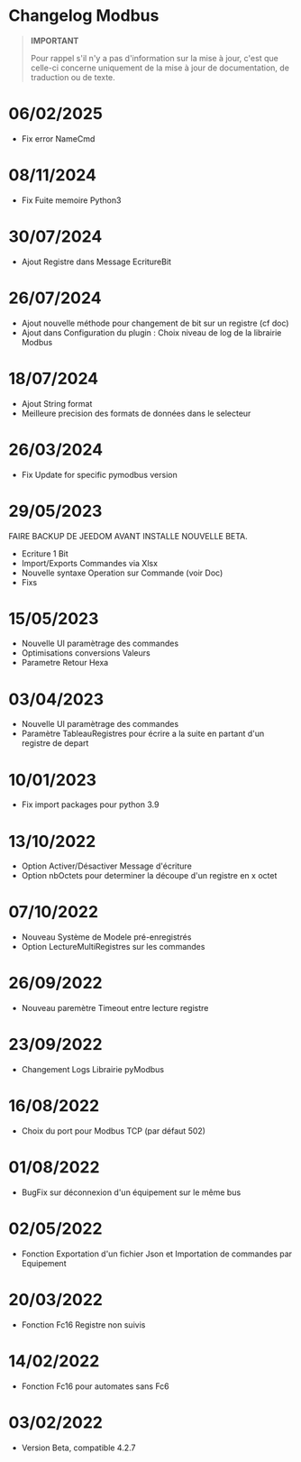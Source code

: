# Changelog Modbus

>**IMPORTANT**
>
>Pour rappel s'il n'y a pas d'information sur la mise à jour, c'est que celle-ci concerne uniquement de la mise à jour de documentation, de traduction ou de texte.


# 06/02/2025

- Fix error NameCmd


# 08/11/2024

- Fix Fuite memoire Python3

# 30/07/2024

- Ajout Registre dans Message EcritureBit

# 26/07/2024

- Ajout nouvelle méthode pour changement de bit sur un registre (cf doc)
- Ajout dans Configuration du plugin : Choix niveau de log de la librairie Modbus


# 18/07/2024

- Ajout String format
- Meilleure precision des formats de données dans le selecteur


# 26/03/2024

- Fix Update for specific pymodbus version

# 29/05/2023

FAIRE BACKUP DE JEEDOM AVANT INSTALLE NOUVELLE BETA.
- Ecriture 1 Bit
- Import/Exports Commandes via Xlsx
- Nouvelle syntaxe Operation sur Commande (voir Doc)
- Fixs

# 15/05/2023

- Nouvelle UI paramètrage des commandes
- Optimisations conversions Valeurs
- Parametre Retour Hexa

# 03/04/2023

- Nouvelle UI paramètrage des commandes
- Paramètre TableauRegistres pour écrire a la suite en partant d'un registre de depart

# 10/01/2023
- Fix import packages pour python 3.9

# 13/10/2022
- Option Activer/Désactiver Message d'écriture
- Option nbOctets pour determiner la découpe d'un registre en x octet

# 07/10/2022
- Nouveau Système de Modele pré-enregistrés
- Option LectureMultiRegistres sur les commandes

# 26/09/2022
- Nouveau paremètre Timeout entre lecture registre

# 23/09/2022
- Changement Logs Librairie pyModbus

# 16/08/2022
- Choix du port pour Modbus TCP (par défaut 502)

# 01/08/2022
- BugFix sur déconnexion d'un équipement sur le même bus

# 02/05/2022
- Fonction Exportation d'un fichier Json et Importation de commandes par Equipement

# 20/03/2022
- Fonction Fc16 Registre non suivis

# 14/02/2022
- Fonction Fc16 pour automates sans Fc6

# 03/02/2022
- Version Beta, compatible 4.2.7
